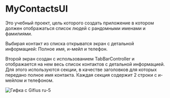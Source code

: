 # MyContactsUI
Это учебный проект, цель которого создать приложение в котором должен отображаться список людей с рандомными именами и фамилиями.

Выбирая контакт из списка открыватся экран с детальной информацией: Полное имя, и-мейл и телефон.

Второй экран создан с использованием TabBarController и отображается на нем весь список контактов с детальной информацией. 
Для этого используются секции, в качестве заголовков для которых передано полное имя контакта. 
Каждая секция содержит 2 строки с и-мейлом и телефоном.

![Гифка с Gifius ru-5](https://user-images.githubusercontent.com/121757460/236524988-153e68dd-7400-4f2f-b3d7-969290d86f69.gif)

